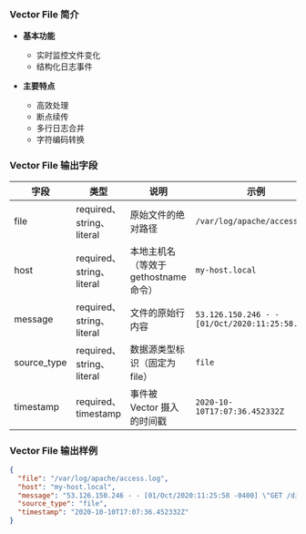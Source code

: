 ### Vector File 简介

- &zwnj;**基本功能**&zwnj;

  - 实时监控文件变化
  - 结构化日志事件

- &zwnj;**主要特点**&zwnj;
  - 高效处理
  - 断点续传
  - 多行日志合并
  - 字符编码转换

### Vector File 输出字段

| 字段        | 类型                      | 说明                                  | 示例                                          |
| ----------- | ------------------------- | ------------------------------------- | --------------------------------------------- |
| file        | required、string、literal | 原始文件的绝对路径                    | `/var/log/apache/access.log`                  |
| host        | required、string、literal | 本地主机名（等效于 gethostname 命令） | `my-host.local`                               |
| message     | required、string、literal | 文件的原始行内容                      | `53.126.150.246 - - [01/Oct/2020:11:25:58...` |
| source_type | required、string、literal | 数据源类型标识（固定为 file）         | `file`                                        |
| timestamp   | required、timestamp       | 事件被 Vector 摄入的时间戳            | `2020-10-10T17:07:36.452332Z`                 |

### Vector File 输出样例

```json
{
  "file": "/var/log/apache/access.log",
  "host": "my-host.local",
  "message": "53.126.150.246 - - [01/Oct/2020:11:25:58 -0400] \"GET /disintermediate HTTP/2.0\" 401 20308",
  "source_type": "file",
  "timestamp": "2020-10-10T17:07:36.452332Z"
}
```
